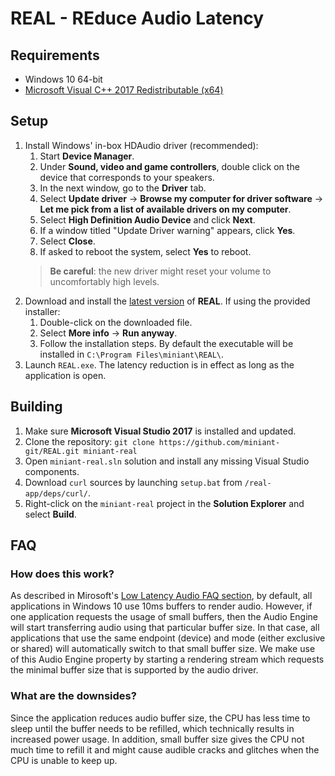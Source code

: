 # REAL - REduce Audio Latency

## Requirements

* Windows 10 64-bit
* [Microsoft Visual C++ 2017 Redistributable (x64)](https://aka.ms/vs/15/release/VC_redist.x64.exe) 

## Setup

1. Install Windows' in-box HDAudio driver (recommended):
    1. Start **Device Manager**.
    2. Under **Sound, video and game controllers**, double click on the device that corresponds to your speakers.
    3. In the next window, go to the **Driver** tab.
    4. Select **Update driver** -> **Browse my computer for driver software** -> **Let me pick from a list of available drivers on my computer**.
    5. Select **High Definition Audio Device** and click **Next**.
    6. If a window titled "Update Driver warning" appears, click **Yes**.
    7. Select **Close**.
    8. If asked to reboot the system, select **Yes** to reboot.
    > **Be careful**: the new driver might reset your volume to uncomfortably high levels. 
2. Download and install the [latest version](https://github.com/miniant-git/REAL/releases/latest) of **REAL**. If using the provided installer:
    1. Double-click on the downloaded file.
    2. Select **More info** -> **Run anyway**.
    3. Follow the installation steps. By default the executable will be installed in `C:\Program Files\miniant\REAL\`. 
3. Launch `REAL.exe`. The latency reduction is in effect as long as the application is open.

## Building

1. Make sure **Microsoft Visual Studio 2017** is installed and updated.
2. Clone the repository: `git clone https://github.com/miniant-git/REAL.git miniant-real`
3. Open `miniant-real.sln` solution and install any missing Visual Studio components.
4. Download `curl` sources by launching `setup.bat` from `/real-app/deps/curl/`.
5. Right-click on the `miniant-real` project in the **Solution Explorer** and select **Build**.

## FAQ

### How does this work?

As described in Mirosoft's [Low Latency Audio FAQ section](https://docs.microsoft.com/en-us/windows-hardware/drivers/audio/low-latency-audio#span-idfaqspanspan-idfaqspanfaq), by default, all applications in Windows 10 use 10ms buffers to render audio. However, if one application requests the usage of small buffers, then the Audio Engine will start transferring audio using that particular buffer size. In that case, all applications that use the same endpoint (device) and mode (either exclusive or shared) will automatically switch to that small buffer size. We make use of this Audio Engine property by starting a rendering stream which requests the minimal buffer size that is supported by the audio driver.

### What are the downsides?

Since the application reduces audio buffer size, the CPU has less time to sleep until the buffer needs to be refilled, which technically results in increased power usage. In addition, small buffer size gives the CPU not much time to refill it and might cause audible cracks and glitches when the CPU is unable to keep up.
